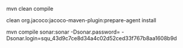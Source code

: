 mvn clean compile 

clean org.jacoco:jacoco-maven-plugin:prepare-agent install

mvn compile sonar:sonar -Dsonar.password= -Dsonar.login=squ_43d9c7ce8d34a4c02d52ced33f767b8aa1608b9d